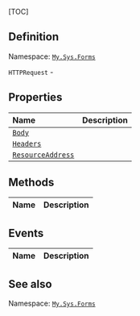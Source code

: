 [TOC]
## Definition
Namespace: [`My.Sys.Forms`](My.Sys.Forms.md)

`HTTPRequest` - 

## Properties
|Name|Description|
| :------------ | :------------ |
|[`Body`]("HTTPRequest.Body.md")||
|[`Headers`]("HTTPRequest.Headers.md")||
|[`ResourceAddress`]("HTTPRequest.ResourceAddress.md")||

## Methods
|Name|Description|
| :------------ | :------------ |
## Events
|Name|Description|
| :------------ | :------------ |
## See also
Namespace: [`My.Sys.Forms`](My.Sys.Forms.md)
